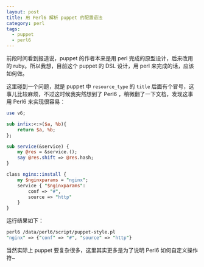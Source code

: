 ```yaml
---
layout: post
title: 用 Perl6 解析 puppet 的配置语法
category: perl
tags:
  - puppet
  - perl6
---
```


前段时间看到报道说，puppet 的作者本来是用 perl 完成的原型设计，后来改用的 ruby。所以我想，目前这个 puppet 的 DSL 设计，用 perl 来完成的话，应该如何做。

这里碰到一个问题，就是 puppet 中 `resource_type` 的 `title` 后面有个冒号，这事儿比较麻烦，不过这时候我突然想到了 Perl6 ，稍微翻了一下文档，发现这事用 Perl6 来实现很容易：

```perl
use v6;

sub infix:<:>($a, %b){
    return $a, %b;
};

sub service(&service) {
    my @res = &service.();
    say @res.shift => @res.hash;
}

class nginx::install {
	my $nginxparams = "nginx";
	service { "$nginxparams":
        conf => "#",
        source => "http" 
    }
}
```

运行结果如下：

```perl
perl6 /data/perl6/script/puppet-style.pl
"nginx" => {"conf" => "#", "source" => "http"}
```

当然实际上 puppet 要复杂很多，这里其实更多是为了说明 Perl6 如何自定义操作符~
